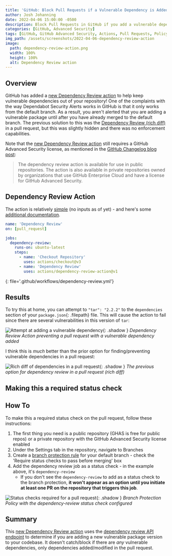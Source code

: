 ```yaml
---
title: 'GitHub: Block Pull Requests if a Vulnerable Dependency is Added'
author: Josh Johanning
date: 2022-04-06 15:00:00 -0500
description: Block Pull Requests in GitHub if you add a vulnerable dependency/package version
categories: [GitHub, Advanced Security]
tags: [GitHub, GitHub Advanced Security, Actions, Pull Requests, Policy Enforcement, Branch Protection Rules]
img_path: /assets/screenshots/2022-04-06-dependency-review-action
image:
  path: dependency-review-action.png
  width: 100%
  height: 100%
  alt: Dependency Review action
---
```


## Overview

GitHub has added a [new Dependency Review action](https://github.com/actions/dependency-review-action) to help keep vulnerable dependencies out of your repository! One of the complaints with the way Dependabot Security Alerts works in GitHub is that it only works from the default branch. As a result, you aren't alerted that you are adding a vulnerable package until after you have already merged to the default branch. The previous solution to this was the [Dependency Review (rich diff)](https://github.blog/changelog/2021-10-05-dependency-review-is-generally-available/) in a pull request, but this was slightly hidden and there was no enforcement capabilities.

Note that the [new Dependency Review action](https://github.com/actions/dependency-review-action) still requires a GitHub Advanced Security license, as mentioned in the [GitHub Changelog blog post](https://github.blog/changelog/2022-04-06-github-action-for-dependency-review-enforcement/):
> The dependency review action is available for use in public repositories. The action is also available in private repositories owned by organizations that use GitHub Enterprise Cloud and have a license for GitHub Advanced Security.

## Dependency Review Action

The action is relatively [simple](https://github.com/actions/dependency-review-action) (no inputs as of yet) - and here's some [additional documentation](https://docs.github.com/en/code-security/supply-chain-security/understanding-your-software-supply-chain/about-dependency-review#dependency-review-enforcement).

```yml
name: 'Dependency Review'
on: [pull_request]

jobs:
  dependency-review:
    runs-on: ubuntu-latest
    steps:
      - name: 'Checkout Repository'
        uses: actions/checkout@v3
      - name: 'Dependency Review'
        uses: actions/dependency-review-action@v1
```
{: file='.github/workflows/dependency-review.yml'}

## Results

To try this at home, you can attempt to `"tar": "2.2.2"` to the `dependencies` section of your `package.json`{: .filepath} file. This will cause the action to fail since there are several vulnerabilities in this version of `tar`:

![Attempt at adding a vulnerable dependency](dependency-review-action.png){: .shadow }
_Dependency Review Action preventing a pull request with a vulnerable dependency added_

I think this is _much_ better than the prior option for finding/preventing vulnerable dependencies in a pull request:

![Rich diff of dependencies in a pull request](dependency-review-rich-diff.png){: .shadow }
_The previous option for dependency review in a pull request (rich diff)_

## Making this a required status check

## How To

To make this a required status check on the pull request, follow these instructions: 

1. The first thing you need is a public repository (GHAS is free for public repos) or a private repository with the GitHub Advanced Security license enabled
1. Under the Settings tab in the repository, navigate to Branches
1. Create a [branch protection rule](https://docs.github.com/en/repositories/configuring-branches-and-merges-in-your-repository/defining-the-mergeability-of-pull-requests/managing-a-branch-protection-rule#creating-a-branch-protection-rule) for your default branch - check the 'Require status checks to pass before merging' box
1. Add the dependency review job as a status check - in the example above, it's `dependency-review`
   - If you don't see the `dependency-review` to add as a status check to the branch protection, **it won't appear as an option until you initiate at least one PR on the repository that triggers this job**.

![Status checks required for a pull request](pull-request-status-checks.png){: .shadow }
_Branch Protection Policy with the dependency-review status check configured_

## Summary

This [new Dependency Review action](https://github.com/actions/dependency-review-action) uses the [dependency review API endpoint](https://docs.github.com/en/rest/reference/dependency-graph#dependency-review) to determine if you are adding a new vulnerable package version to your codebase. It doesn't catch/block if there are _any_ vulnerable dependencies, only dependencies added/modified in the pull request.
